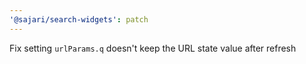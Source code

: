 ```yaml
---
'@sajari/search-widgets': patch
---
```


Fix setting `urlParams.q` doesn't keep the URL state value after refresh

